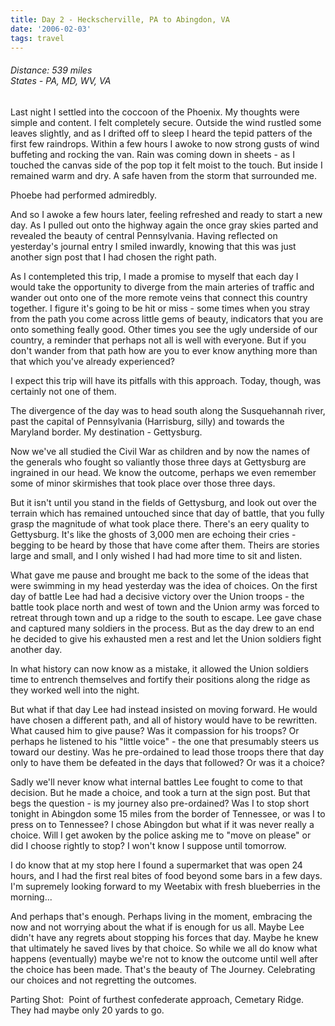 ```yaml
---
title: Day 2 - Heckscherville, PA to Abingdon, VA
date: '2006-02-03'
tags: travel
---
```


<h6>Distance: 539 miles<br/>
States - PA, MD, WV, VA</h6>
<p>Last night I settled into the coccoon of the Phoenix.  My thoughts were simple and content.  I felt completely secure.  Outside the wind rustled some leaves slightly, and as I drifted off to sleep I heard the tepid patters of the first few raindrops.  Within a few hours I awoke to now strong gusts of wind buffeting and rocking the van.  Rain was coming down in sheets - as I touched the canvas side of the pop top it felt moist to the touch.  But inside I remained warm and dry.  A safe haven from the storm that surrounded me.</p>
<p>Phoebe had performed admiredbly.</p>
<p>And so I awoke a few hours later, feeling refreshed and ready to start a new day.  As I pulled out onto the highway again the once gray skies parted and revealed the beauty of central Pennsylvania. Having reflected on yesterday's journal entry I smiled inwardly, knowing that this was just another sign post that I had chosen the right path.</p>
<!--more-->
<p>As I contempleted this trip, I made a promise to myself that each day I would take the opportunity to diverge from the main arteries of traffic and wander out onto one of the more remote veins that connect this country together. I figure it's going to be hit or miss - some times when you stray from the path you come across little gems of beauty, indicators that you are onto something feally good.  Other times you see the ugly underside of our country, a reminder that perhaps not all is well with everyone.  But if you don't wander from that path how are you to ever know anything more than that which you've already experienced?</p>
<p>I expect this trip will have its pitfalls with this approach.  Today, though, was certainly not one of them.</p>
<p>The divergence of the day was to head south along the Susquehannah river, past the capital of Pennsylvania (Harrisburg, silly) and towards the Maryland border.  My destination - Gettysburg.</p>
<p>Now we've all studied the Civil War as children and by now the names of the generals who fought so valiantly those three days at Gettysburg are ingrained in our head.  We know the outcome, perhaps we even remember some of minor skirmishes that took place over those three days.</p>
<p>But it isn't until you stand in the fields of Gettysburg, and look out over the terrain which has remained untouched since that day of battle, that you fully grasp the magnitude of what took place there.  There's an eery quality to Gettysburg.  It's like the ghosts of 3,000 men are echoing their cries - begging to be heard by those that have come after them.  Theirs are stories large and small, and I only wished I had had more time to sit and listen.</p>
<p>What gave me pause and brought me back to the some of the ideas that were swimming in my head yesterday was the idea of choices.  On the first day of battle Lee had had a decisive victory over the Union troops - the battle took place north and west of town and the Union army was forced to retreat through town and up a ridge to the south to escape.  Lee gave chase and captured many soldiers in the process.  But as the day drew to an end he decided to give his exhausted men a rest and let the Union soldiers fight another day.</p>
<p>In what history can now know as a mistake, it allowed the Union soldiers time to entrench themselves and fortify their positions along the ridge as they worked well into the night.</p>
<p>But what if that day Lee had instead insisted on moving forward.  He would have chosen a different path, and all of history would have to be rewritten.  What caused him to give pause?  Was it compassion for his troops?  Or perhaps he listened to his "little voice" - the one that presumably steers us toward our destiny.  Was he pre-ordained to lead those troops there that day only to have them be defeated in the days that followed?  Or was it a choice?</p>
<p>Sadly we'll never know what internal battles Lee fought to come to that decision.  But he made a choice, and took a turn at the sign post.  But that begs the question - is my journey also pre-ordained?  Was I to stop short tonight in Abingdon some 15 miles from the border of Tennessee, or was I to press on to Tennessee?  I chose Abingdon but what if it was never really a choice.  Will I get awoken by the police asking me to "move on please" or did I choose rightly to stop? I won't know I suppose until tomorrow.</p>
<p>I do know that at my stop here I found a supermarket that was open 24 hours, and I had the first real bites of food beyond some bars in a few days.  I'm supremely looking forward to my Weetabix with fresh blueberries in the morning...</p>
<p>And perhaps that's enough.  Perhaps living in the moment, embracing the now and not worrying about the what if is enough for us all.  Maybe Lee didn't have any regrets about stopping his forces that day.  Maybe he knew that ultimately he saved lives by that choice.  So while we all do know what happens (eventually) maybe we're not to know the outcome until well after the choice has been made.  That's the beauty of The Journey.  Celebrating our choices and not regretting the outcomes.</p>
<p>Parting Shot:&nbsp;&nbsp;Point of furthest confederate approach, Cemetary Ridge. They had maybe only 20 yards to go.</p><img src="http://www.sophiant.com/images/lone_tree.jpg" alt=""/>
